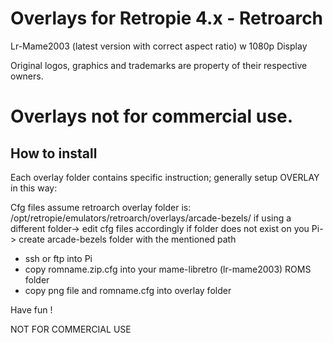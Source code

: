 # Overlays for Retropie 4.x - Retroarch
Lr-Mame2003 (latest version with correct aspect ratio) w 1080p Display

Original logos, graphics and trademarks are property of their respective owners. 
# Overlays not for commercial use.


How to install
--------------
Each overlay folder contains specific instruction; generally setup OVERLAY in this way:

Cfg files assume retroarch overlay folder is:
/opt/retropie/emulators/retroarch/overlays/arcade-bezels/
if using a different folder-> edit cfg files accordingly
if folder does not exist on you Pi-> create arcade-bezels folder with the mentioned path

- ssh or ftp into Pi
- copy romname.zip.cfg into your mame-libretro (lr-mame2003) ROMS folder
- copy png file and romname.cfg into overlay folder


Have fun !

NOT FOR COMMERCIAL USE
